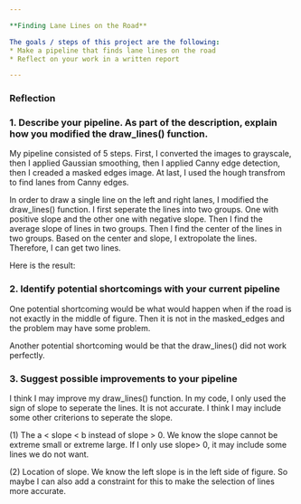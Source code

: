 ```yaml
---

**Finding Lane Lines on the Road**

The goals / steps of this project are the following:
* Make a pipeline that finds lane lines on the road
* Reflect on your work in a written report

---
```


### Reflection

### 1. Describe your pipeline. As part of the description, explain how you modified the draw_lines() function.

My pipeline consisted of 5 steps. First, I converted the images to grayscale, then I applied Gaussian smoothing, then I applied Canny edge detection, then I creaded a masked edges image. At last, I used the hough transfrom to find lanes from Canny edges.

In order to draw a single line on the left and right lanes, I modified the draw_lines() function. I first seperate the lines into two groups. One with positive slope and the other one with negative slope. Then I find the average slope of lines in two groups. Then I find the center of the lines in two groups. Based on the center and slope, I extropolate the lines. Therefore, I can get two lines.

Here is the result:

[image1]: ./result_img.png


### 2. Identify potential shortcomings with your current pipeline

One potential shortcoming would be what would happen when if the road is not exactly in the middle of figure. Then it is not in the masked_edges and the problem may have some problem.

Another potential shortcoming would be that the draw_lines() did not work perfectly.


### 3. Suggest possible improvements to your pipeline

I think I may improve my draw_lines() function. In my code, I only used the sign of slope to seperate the lines. It is not accurate. I think I may include some other criterions to seperate the slope.

(1) The a < slope < b instead of slope > 0. We know the slope cannot be extreme small or extreme large. If I only use slope> 0, it may include some lines we do not want.

(2) Location of slope. We know the left slope is in the left side of figure. So maybe I can also add a constraint for this to make the selection of lines more accurate.
